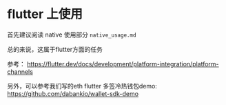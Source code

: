 # flutter 上使用

首先建议阅读 native 使用部分 `native_usage.md`

总的来说，这属于flutter方面的任务

参考： https://flutter.dev/docs/development/platform-integration/platform-channels

另外，可以参考我们写的eth flutter 多签冷热钱包demo: https://github.com/dabankio/wallet-sdk-demo

